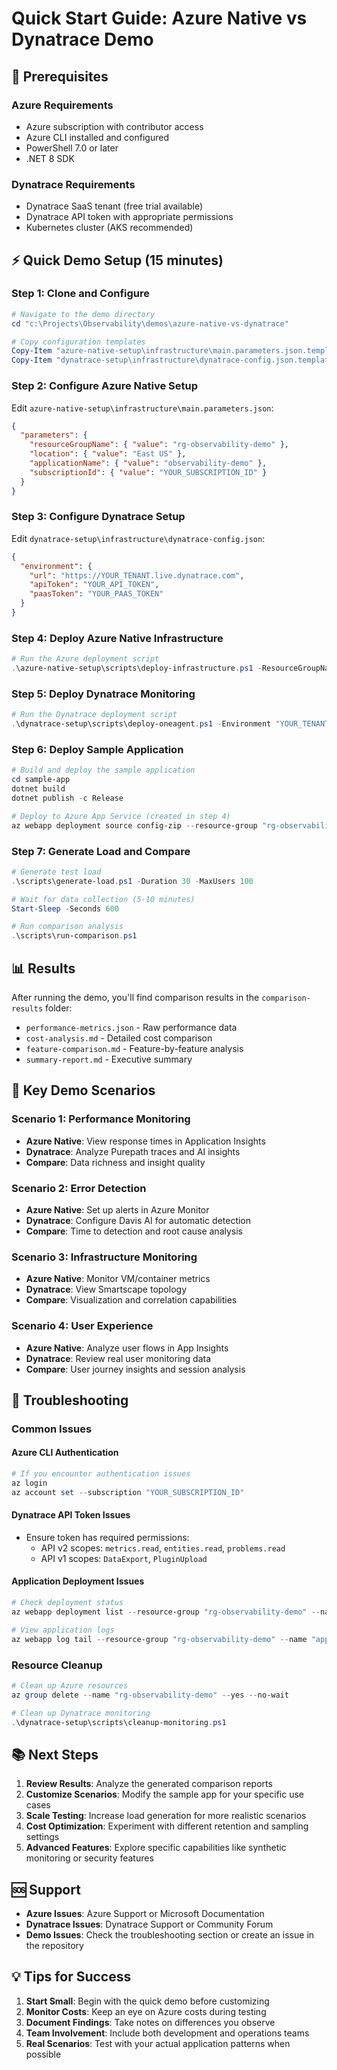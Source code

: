 # Quick Start Guide: Azure Native vs Dynatrace Demo

## 🚀 Prerequisites

### Azure Requirements
- Azure subscription with contributor access
- Azure CLI installed and configured
- PowerShell 7.0 or later
- .NET 8 SDK

### Dynatrace Requirements
- Dynatrace SaaS tenant (free trial available)
- Dynatrace API token with appropriate permissions
- Kubernetes cluster (AKS recommended)

## ⚡ Quick Demo Setup (15 minutes)

### Step 1: Clone and Configure
```powershell
# Navigate to the demo directory
cd "c:\Projects\Observability\demos\azure-native-vs-dynatrace"

# Copy configuration templates
Copy-Item "azure-native-setup\infrastructure\main.parameters.json.template" "azure-native-setup\infrastructure\main.parameters.json"
Copy-Item "dynatrace-setup\infrastructure\dynatrace-config.json.template" "dynatrace-setup\infrastructure\dynatrace-config.json"
```

### Step 2: Configure Azure Native Setup
Edit `azure-native-setup\infrastructure\main.parameters.json`:
```json
{
  "parameters": {
    "resourceGroupName": { "value": "rg-observability-demo" },
    "location": { "value": "East US" },
    "applicationName": { "value": "observability-demo" },
    "subscriptionId": { "value": "YOUR_SUBSCRIPTION_ID" }
  }
}
```

### Step 3: Configure Dynatrace Setup
Edit `dynatrace-setup\infrastructure\dynatrace-config.json`:
```json
{
  "environment": {
    "url": "https://YOUR_TENANT.live.dynatrace.com",
    "apiToken": "YOUR_API_TOKEN",
    "paasToken": "YOUR_PAAS_TOKEN"
  }
}
```

### Step 4: Deploy Azure Native Infrastructure
```powershell
# Run the Azure deployment script
.\azure-native-setup\scripts\deploy-infrastructure.ps1 -ResourceGroupName "rg-observability-demo" -Location "East US" -SubscriptionId "YOUR_SUBSCRIPTION_ID"
```

### Step 5: Deploy Dynatrace Monitoring
```powershell
# Run the Dynatrace deployment script
.\dynatrace-setup\scripts\deploy-oneagent.ps1 -Environment "YOUR_TENANT" -ApiToken "YOUR_API_TOKEN"
```

### Step 6: Deploy Sample Application
```powershell
# Build and deploy the sample application
cd sample-app
dotnet build
dotnet publish -c Release

# Deploy to Azure App Service (created in step 4)
az webapp deployment source config-zip --resource-group "rg-observability-demo" --name "app-observability-demo" --src "bin/Release/net8.0/publish.zip"
```

### Step 7: Generate Load and Compare
```powershell
# Generate test load
.\scripts\generate-load.ps1 -Duration 30 -MaxUsers 100

# Wait for data collection (5-10 minutes)
Start-Sleep -Seconds 600

# Run comparison analysis
.\scripts\run-comparison.ps1
```

## 📊 Results

After running the demo, you'll find comparison results in the `comparison-results` folder:
- `performance-metrics.json` - Raw performance data
- `cost-analysis.md` - Detailed cost comparison
- `feature-comparison.md` - Feature-by-feature analysis
- `summary-report.md` - Executive summary

## 🎯 Key Demo Scenarios

### Scenario 1: Performance Monitoring
- **Azure Native**: View response times in Application Insights
- **Dynatrace**: Analyze Purepath traces and AI insights
- **Compare**: Data richness and insight quality

### Scenario 2: Error Detection
- **Azure Native**: Set up alerts in Azure Monitor
- **Dynatrace**: Configure Davis AI for automatic detection
- **Compare**: Time to detection and root cause analysis

### Scenario 3: Infrastructure Monitoring
- **Azure Native**: Monitor VM/container metrics
- **Dynatrace**: View Smartscape topology
- **Compare**: Visualization and correlation capabilities

### Scenario 4: User Experience
- **Azure Native**: Analyze user flows in App Insights
- **Dynatrace**: Review real user monitoring data
- **Compare**: User journey insights and session analysis

## 🔧 Troubleshooting

### Common Issues

#### Azure CLI Authentication
```powershell
# If you encounter authentication issues
az login
az account set --subscription "YOUR_SUBSCRIPTION_ID"
```

#### Dynatrace API Token Issues
- Ensure token has required permissions:
  - API v2 scopes: `metrics.read`, `entities.read`, `problems.read`
  - API v1 scopes: `DataExport`, `PluginUpload`

#### Application Deployment Issues
```powershell
# Check deployment status
az webapp deployment list --resource-group "rg-observability-demo" --name "app-observability-demo"

# View application logs
az webapp log tail --resource-group "rg-observability-demo" --name "app-observability-demo"
```

### Resource Cleanup
```powershell
# Clean up Azure resources
az group delete --name "rg-observability-demo" --yes --no-wait

# Clean up Dynatrace monitoring
.\dynatrace-setup\scripts\cleanup-monitoring.ps1
```

## 📚 Next Steps

1. **Review Results**: Analyze the generated comparison reports
2. **Customize Scenarios**: Modify the sample app for your specific use cases
3. **Scale Testing**: Increase load generation for more realistic scenarios
4. **Cost Optimization**: Experiment with different retention and sampling settings
5. **Advanced Features**: Explore specific capabilities like synthetic monitoring or security features

## 🆘 Support

- **Azure Issues**: Azure Support or Microsoft Documentation
- **Dynatrace Issues**: Dynatrace Support or Community Forum
- **Demo Issues**: Check the troubleshooting section or create an issue in the repository

## 💡 Tips for Success

1. **Start Small**: Begin with the quick demo before customizing
2. **Monitor Costs**: Keep an eye on Azure costs during testing
3. **Document Findings**: Take notes on differences you observe
4. **Team Involvement**: Include both development and operations teams
5. **Real Scenarios**: Test with your actual application patterns when possible
